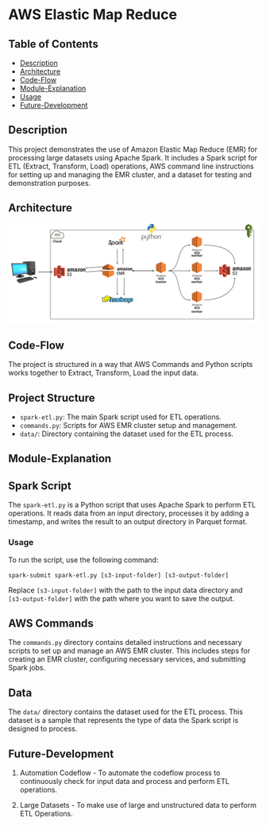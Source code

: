 # AWS Elastic Map Reduce

## Table of Contents

- [Description](#description)
- [Architecture](#architecture)
- [Code-Flow](#code-flow)
- [Module-Explanation](#module-explanation)
- [Usage](#usage)
- [Future-Development](#future-development)
## Description
This project demonstrates the use of Amazon Elastic Map Reduce (EMR) for processing large datasets using Apache Spark. It includes a Spark script for ETL (Extract, Transform, Load) operations, AWS command line instructions for setting up and managing the EMR cluster, and a dataset for testing and demonstration purposes.

## Architecture
![Architecture.png](assets%2FArchitecture.png)

## Code-Flow
The project is structured in a way that AWS Commands and Python scripts works together to Extract, Transform, Load the input data.

## Project Structure
- `spark-etl.py`: The main Spark script used for ETL operations.
- `commands.py`: Scripts for AWS EMR cluster setup and management.
- `data/`: Directory containing the dataset used for the ETL process.

## Module-Explanation

## Spark Script
The `spark-etl.py` is a Python script that uses Apache Spark to perform ETL operations. It reads data from an input directory, processes it by adding a timestamp, and writes the result to an output directory in Parquet format.

### Usage
To run the script, use the following command:
```
spark-submit spark-etl.py [s3-input-folder] [s3-output-folder]
```
Replace `[s3-input-folder]` with the path to the input data directory and `[s3-output-folder]` with the path where you want to save the output.

## AWS Commands
The `commands.py` directory contains detailed instructions and necessary scripts to set up and manage an AWS EMR cluster. This includes steps for creating an EMR cluster, configuring necessary services, and submitting Spark jobs.

## Data
The `data/` directory contains the dataset used for the ETL process. This dataset is a sample that represents the type of data the Spark script is designed to process.

## Future-Development

1) Automation Codeflow - To automate the codeflow process to continuously check for input data and process and perform ETL operations.

2) Large Datasets - To make use of large and unstructured data to perform ETL Operations.
